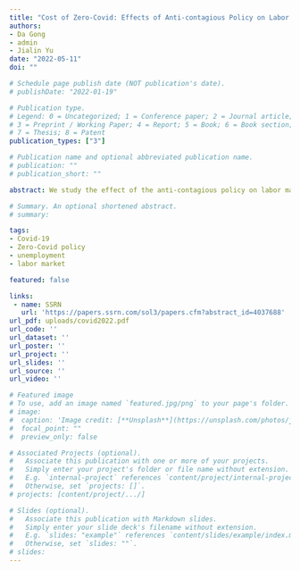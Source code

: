 ```yaml
---
title: "Cost of Zero-Covid: Effects of Anti-contagious Policy on Labor Market Outcomes in China"
authors:
- Da Gong
- admin
- Jialin Yu
date: "2022-05-11"
doi: ""

# Schedule page publish date (NOT publication's date).
# publishDate: "2022-01-19"

# Publication type.
# Legend: 0 = Uncategorized; 1 = Conference paper; 2 = Journal article;
# 3 = Preprint / Working Paper; 4 = Report; 5 = Book; 6 = Book section;
# 7 = Thesis; 8 = Patent
publication_types: ["3"]

# Publication name and optional abbreviated publication name.
# publication: ""
# publication_short: ""

abstract: We study the effect of the anti-contagious policy on labor market outcomes. By exploiting variation in the duration of the zero-Covid policy in China, which is triggered by the outbreak of new cases of Covid-19, we find that a 10% increase (3.7 days in average) in the duration of the zero-Covid policy caused the probability of unemployment to increase by around 0.1. We show that the estimated policy effect is disentangled from the health shock effect. By a back of envelope calculation, we estimate the increase in unemployment probability would decrease by 12 percent if the restriction of lifting the zero-Covid policy was relaxed from a 14-day zero case window to a 5-day restriction. Moreover, the zero-Covid policy decreases the labor income and hours worked for employed individuals, and the policy effect is heterogeneous across demographic groups. We also examined the policy effect during different phases of the pandemic, and the results imply that the stringent containment during the first stage of the pandemic caused the negative impacts on the labor outcomes, while the subsequent precise containment strategy did not generate significant influence on the labor market outcomes.

# Summary. An optional shortened abstract.
# summary: 

tags:
- Covid-19
- Zero-Covid policy
- unemployment
- labor market

featured: false

links:
 - name: SSRN
   url: 'https://papers.ssrn.com/sol3/papers.cfm?abstract_id=4037688'
url_pdf: uploads/covid2022.pdf
url_code: ''
url_dataset: ''
url_poster: ''
url_project: ''
url_slides: ''
url_source: ''
url_video: ''

# Featured image
# To use, add an image named `featured.jpg/png` to your page's folder.
# image:
#  caption: 'Image credit: [**Unsplash**](https://unsplash.com/photos/jdD8gXaTZsc)'
#  focal_point: ""
#  preview_only: false

# Associated Projects (optional).
#   Associate this publication with one or more of your projects.
#   Simply enter your project's folder or file name without extension.
#   E.g. `internal-project` references `content/project/internal-project/index.md`.
#   Otherwise, set `projects: []`.
# projects: [content/project/.../]

# Slides (optional).
#   Associate this publication with Markdown slides.
#   Simply enter your slide deck's filename without extension.
#   E.g. `slides: "example"` references `content/slides/example/index.md`.
#   Otherwise, set `slides: ""`.
# slides: 
---
```

